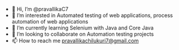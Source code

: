 - 👋 Hi, I’m @pravallikaC7
- 👀 I’m interested in Automated testing of web applications, process automation of web applications
- 🌱 I’m currently learning Selenium with Java and Core Java
- 💞️ I’m looking to collaborate on Automation testing projects
- 📫 How to reach me pravallikachilukuri7@gmail.com

<!---
pravallikaC7/pravallikaC7 is a ✨ special ✨ repository because its `README.md` (this file) appears on your GitHub profile.
You can click the Preview link to take a look at your changes.
--->
